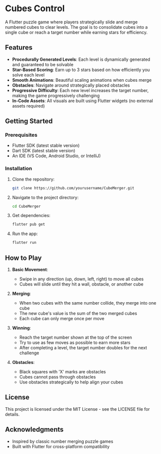 # Cubes Control

A Flutter puzzle game where players strategically slide and merge numbered cubes to clear levels. The goal is to consolidate cubes into a single cube or reach a target number while earning stars for efficiency.

## Features

- **Procedurally Generated Levels**: Each level is dynamically generated and guaranteed to be solvable
- **Star-Based Scoring**: Earn up to 3 stars based on how efficiently you solve each level
- **Smooth Animations**: Beautiful scaling animations when cubes merge
- **Obstacles**: Navigate around strategically placed obstacles
- **Progressive Difficulty**: Each new level increases the target number, making the game progressively challenging
- **In-Code Assets**: All visuals are built using Flutter widgets (no external assets required)

## Getting Started

### Prerequisites

- Flutter SDK (latest stable version)
- Dart SDK (latest stable version)
- An IDE (VS Code, Android Studio, or IntelliJ)

### Installation

1. Clone the repository:
   ```bash
   git clone https://github.com/yourusername/CubeMerger.git
   ```

2. Navigate to the project directory:
   ```bash
   cd CubeMerger
   ```

3. Get dependencies:
   ```bash
   flutter pub get
   ```

4. Run the app:
   ```bash
   flutter run
   ```

## How to Play

1. **Basic Movement**:
   - Swipe in any direction (up, down, left, right) to move all cubes
   - Cubes will slide until they hit a wall, obstacle, or another cube

2. **Merging**:
   - When two cubes with the same number collide, they merge into one cube
   - The new cube's value is the sum of the two merged cubes
   - Each cube can only merge once per move

3. **Winning**:
   - Reach the target number shown at the top of the screen
   - Try to use as few moves as possible to earn more stars
   - After completing a level, the target number doubles for the next challenge

4. **Obstacles**:
   - Black squares with 'X' marks are obstacles
   - Cubes cannot pass through obstacles
   - Use obstacles strategically to help align your cubes

## License

This project is licensed under the MIT License - see the LICENSE file for details.

## Acknowledgments

- Inspired by classic number merging puzzle games
- Built with Flutter for cross-platform compatibility

